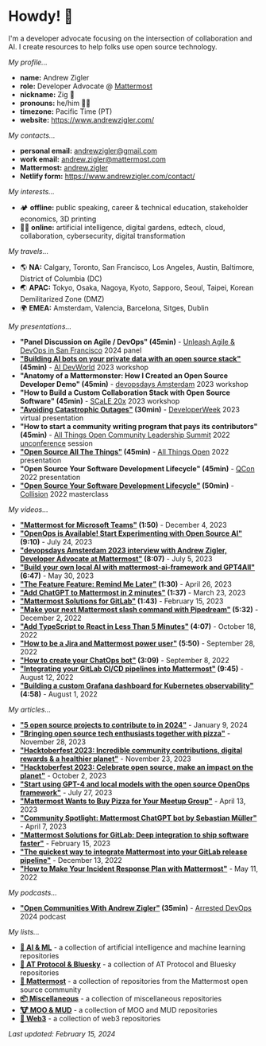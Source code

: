 # Howdy! 👋

I'm a developer advocate focusing on the intersection of collaboration and AI. I create resources to help folks use open source technology.

*My profile...*
- **name:** Andrew Zigler
- **role:** Developer Advocate @ [Mattermost](https://mattermost.com/)
- **nickname:** Zig 🪩
- **pronouns:** he/him 🏳️‍🌈
- **timezone:** Pacific Time (PT)
- **website:** https://www.andrewzigler.com/

_My contacts..._
- **personal email:** andrewzigler@gmail.com
- **work email:** andrew.zigler@mattermost.com
- **Mattermost:** [andrew.zigler](https://community.mattermost.com/core/messages/@andrew.zigler)
- **Netlify form:** https://www.andrewzigler.com/contact/

_My interests..._
- 🏕️ **offline:** public speaking, career & technical education, stakeholder economics, 3D printing
- 👨‍💻 **online:** artificial intelligence, digital gardens, edtech, cloud, collaboration, cybersecurity, digital transformation

_My travels..._
- 🌎 **NA:** Calgary, Toronto, San Francisco, Los Angeles, Austin, Baltimore, District of Columbia (DC)
- 🌏 **APAC:** Tokyo, Osaka, Nagoya, Kyoto, Sapporo, Seoul, Taipei, Korean Demilitarized Zone (DMZ)
- 🌍 **EMEA:** Amsterdam, Valencia, Barcelona, Sitges, Dublin

_My presentations..._
- **"Panel Discussion on Agile / DevOps" (45min)** - [Unleash Agile & DevOps in San Francisco](https://ace.atlassian.com/events/details/atlassian-san-francisco-bay-area-presents-unleash-agile-amp-devops-in-san-francisco/) 2024 panel
- **["Building AI bots on your private data with an open source stack"](https://www.youtube.com/watch?v=6dtMktLW5KI) (45min)** - [AI DevWorld](https://aidevworld.com/) 2023 workshop
- **"Anatomy of a Mattermonster: How I Created an Open Source Developer Demo" (45min)** - [devopsdays Amsterdam](https://devopsdays.org/events/2023-amsterdam/program/ws-andrew-zigler) 2023 workshop
- **"How to Build a Custom Collaboration Stack with Open Source Software" (45min)** - [SCaLE 20x](https://www.socallinuxexpo.org/scale/20x/presentations/workshop-how-build-custom-collaboration-stack-open-source-software) 2023 workshop
- **["Avoiding Catastrophic Outages"](https://www.youtube.com/watch?v=4mBYM1jQoz0) (30min)** - [DeveloperWeek](https://sched.co/1HwgI) 2023 virtual presentation
- **"How to start a community writing program that pays its contributors" (45min)** - [All Things Open Community Leadership Summit](https://2022.allthingsopen.org/events/community-leadership-summit/) 2022 [unconference](https://en.wikipedia.org/wiki/Unconference) session
- **["Open Source All The Things"](https://www.youtube.com/watch?v=gPuWestSQJQ) (45min)** - [All Things Open](https://2022.allthingsopen.org/sessions/open-source-all-the-things/) 2022 presentation
- **"Open Source Your Software Development Lifecycle" (45min)** - [QCon](https://qconsf.com/speakers/andrewzigler) 2022 presentation
- **["Open Source Your Software Development Lifecycle"](https://flic.kr/p/2ntwFeZ) (50min)** - [Collision](https://collisionconf.com/) 2022 masterclass

_My videos..._
- **["Mattermost for Microsoft Teams"](https://www.youtube.com/watch?v=r2VNMKSWH7U) (1:50)** - December 4, 2023
- **["OpenOps is Available! Start Experimenting with Open Source AI"](https://www.youtube.com/watch?v=20KSKBzZmik) (9:10)** - July 24, 2023
- **["devopsdays Amsterdam 2023 interview with Andrew Zigler, Developer Advocate at Mattermost"](https://www.youtube.com/watch?v=C0Gv8567-oE) (8:07)** - July 5, 2023
- **["Build your own local AI with mattermost-ai-framework and GPT4All"](https://www.youtube.com/watch?v=h7vHwVabPQc) (6:47)** - May 30, 2023
- **["The Feature Feature: Remind Me Later"](https://www.youtube.com/watch?v=Fu2b49ca9W8) (1:30)** - April 26, 2023
- **["Add ChatGPT to Mattermost in 2 minutes"](https://www.youtube.com/watch?v=Hx4Ex7YZZiA) (1:37)** - March 23, 2023
- **["Mattermost Solutions for GitLab"](https://www.youtube.com/watch?v=cTIAfaGR7OU) (1:43)** - February 15, 2023
- **["Make your next Mattermost slash command with Pipedream"](https://www.youtube.com/watch?v=QabKh5yF4-A) (5:32)** - December 2, 2022
- **["Add TypeScript to React in Less Than 5 Minutes"](https://www.youtube.com/watch?v=12qzCOYLLoc) (4:07)** - October 18, 2022
- **["How to be a Jira and Mattermost power user"](https://www.youtube.com/watch?v=W8pDtiiD9r0) (5:50)** - September 28, 2022
- **["How to create your ChatOps bot"](https://www.youtube.com/watch?v=LdNnwPp1G6k) (3:09)** - September 8, 2022
- **["Integrating your GitLab CI/CD pipelines into Mattermost"](https://www.youtube.com/watch?v=li2jaPziXTQ) (9:45)** - August 12, 2022
- **["Building a custom Grafana dashboard for Kubernetes observability"](https://www.youtube.com/watch?v=iEMxDxujkAQ) (4:58)** - August 1, 2022

_My articles..._
- **["5 open source projects to contribute to in 2024"](https://mattermost.com/blog/5-open-source-projects-to-contribute-to-in-2024/)** - January 9, 2024
- **["Bringing open source tech enthusiasts together with pizza"](https://mattermost.com/blog/bringing-open-source-tech-enthusiasts-together-with-pizza/)** - November 28, 2023
- **["Hacktoberfest 2023: Incredible community contributions, digital rewards & a healthier planet"](https://mattermost.com/blog/hacktoberfest-2023-incredible-community-contributions-digital-rewards-a-healthier-planet/)** - November 23, 2023
- **["Hacktoberfest 2023: Celebrate open source, make an impact on the planet"](https://mattermost.com/blog/mattermost-hacktoberfest-2023/)** - October 2, 2023
- **["Start using GPT-4 and local models with the open source OpenOps framework"](https://mattermost.com/blog/open-source-ai-framework/)** - July 27, 2023
- **["Mattermost Wants to Buy Pizza for Your Meetup Group"](https://mattermost.com/blog/mattermost-wants-to-buy-pizza-for-your-meetup-group/)** - April 13, 2023
- **["Community Spotlight: Mattermost ChatGPT bot by Sebastian Müller"](https://mattermost.com/blog/community-spotlight-mattermost-chatgpt-bot-by-sebastian-muller/)** - April 7, 2023
- **["Mattermost Solutions for GitLab: Deep integration to ship software faster"](https://mattermost.com/blog/mattermost-solutions-for-gitlab/)** - February 15, 2023
- **["The quickest way to integrate Mattermost into your GitLab release pipeline"](https://mattermost.com/blog/integrate-mattermost-into-gitlab-release-pipeline/)** - December 13, 2022
- **["How to Make Your Incident Response Plan with Mattermost"](https://mattermost.com/blog/how-to-make-your-incident-response-plan-with-mattermost/)** - May 11, 2022

_My podcasts..._
- **["Open Communities With Andrew Zigler"](https://www.arresteddevops.com/open-communities/) (35min)** - [Arrested DevOps](https://www.arresteddevops.com/) 2024 podcast

_My lists..._
- **[🧠 AI & ML](https://github.com/stars/azigler/lists/ai-ml)** - a collection of artificial intelligence and machine learning repositories
- **[🔣 AT Protocol & Bluesky](https://github.com/stars/azigler/lists/at-protocol-bluesky)** - a collection of AT Protocol and Bluesky repositories
- **[🧭 Mattermost](https://github.com/stars/azigler/lists/mattermost)** - a collection of repositories from the Mattermost open source community
- **[📦 Miscellaneous](https://github.com/stars/azigler/lists/miscellaneous)** - a collection of miscellaneous repositories
- **[🐮 MOO & MUD](https://github.com/stars/azigler/lists/moo-mud)** - a collection of MOO and MUD repositories
- **[🪸 Web3](https://github.com/stars/azigler/lists/web3)** - a collection of web3 repositories

*Last updated: February 15, 2024*
